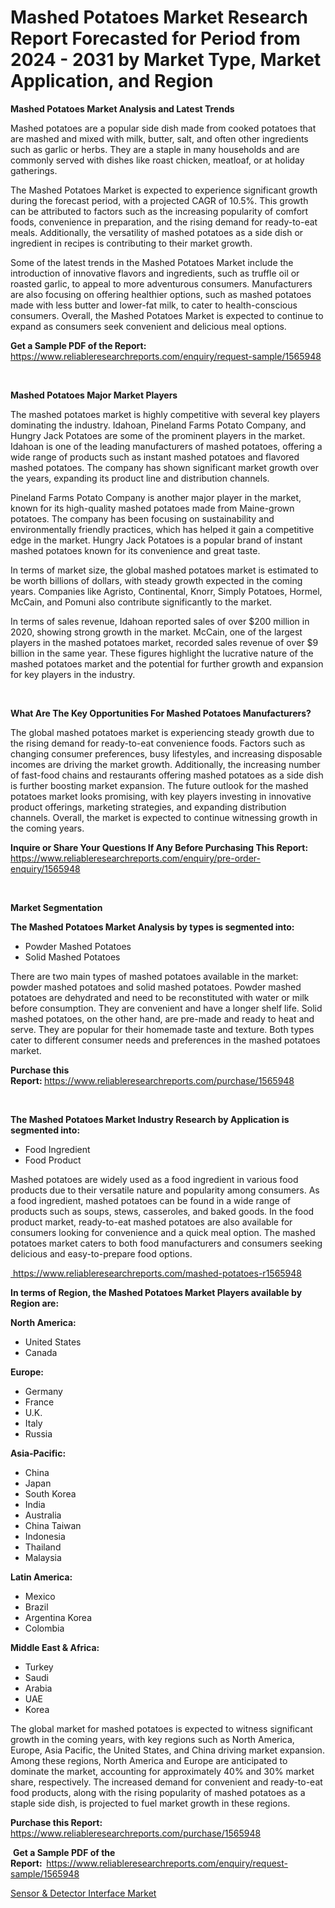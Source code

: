 <p><h1>Mashed Potatoes Market Research Report Forecasted for Period from 2024 -  2031 by Market Type, Market Application, and Region</h1></p><p><strong>Mashed Potatoes Market Analysis and Latest Trends</strong></p>
<p><p>Mashed potatoes are a popular side dish made from cooked potatoes that are mashed and mixed with milk, butter, salt, and often other ingredients such as garlic or herbs. They are a staple in many households and are commonly served with dishes like roast chicken, meatloaf, or at holiday gatherings.</p><p>The Mashed Potatoes Market is expected to experience significant growth during the forecast period, with a projected CAGR of 10.5%. This growth can be attributed to factors such as the increasing popularity of comfort foods, convenience in preparation, and the rising demand for ready-to-eat meals. Additionally, the versatility of mashed potatoes as a side dish or ingredient in recipes is contributing to their market growth.</p><p>Some of the latest trends in the Mashed Potatoes Market include the introduction of innovative flavors and ingredients, such as truffle oil or roasted garlic, to appeal to more adventurous consumers. Manufacturers are also focusing on offering healthier options, such as mashed potatoes made with less butter and lower-fat milk, to cater to health-conscious consumers. Overall, the Mashed Potatoes Market is expected to continue to expand as consumers seek convenient and delicious meal options.</p></p>
<p><strong>Get a Sample PDF of the Report:&nbsp;</strong> <a href="https://www.reliableresearchreports.com/enquiry/request-sample/1565948">https://www.reliableresearchreports.com/enquiry/request-sample/1565948</a></p>
<p>&nbsp;</p>
<p><strong>Mashed Potatoes Major Market Players</strong></p>
<p><p>The mashed potatoes market is highly competitive with several key players dominating the industry. Idahoan, Pineland Farms Potato Company, and Hungry Jack Potatoes are some of the prominent players in the market. Idahoan is one of the leading manufacturers of mashed potatoes, offering a wide range of products such as instant mashed potatoes and flavored mashed potatoes. The company has shown significant market growth over the years, expanding its product line and distribution channels.</p><p>Pineland Farms Potato Company is another major player in the market, known for its high-quality mashed potatoes made from Maine-grown potatoes. The company has been focusing on sustainability and environmentally friendly practices, which has helped it gain a competitive edge in the market. Hungry Jack Potatoes is a popular brand of instant mashed potatoes known for its convenience and great taste.</p><p>In terms of market size, the global mashed potatoes market is estimated to be worth billions of dollars, with steady growth expected in the coming years. Companies like Agristo, Continental, Knorr, Simply Potatoes, Hormel, McCain, and Pomuni also contribute significantly to the market.</p><p>In terms of sales revenue, Idahoan reported sales of over $200 million in 2020, showing strong growth in the market. McCain, one of the largest players in the mashed potatoes market, recorded sales revenue of over $9 billion in the same year. These figures highlight the lucrative nature of the mashed potatoes market and the potential for further growth and expansion for key players in the industry.</p></p>
<p>&nbsp;</p>
<p><strong>What Are The Key Opportunities For Mashed Potatoes Manufacturers?</strong></p>
<p><p>The global mashed potatoes market is experiencing steady growth due to the rising demand for ready-to-eat convenience foods. Factors such as changing consumer preferences, busy lifestyles, and increasing disposable incomes are driving the market growth. Additionally, the increasing number of fast-food chains and restaurants offering mashed potatoes as a side dish is further boosting market expansion. The future outlook for the mashed potatoes market looks promising, with key players investing in innovative product offerings, marketing strategies, and expanding distribution channels. Overall, the market is expected to continue witnessing growth in the coming years.</p></p>
<p><strong>Inquire or Share Your Questions If Any Before Purchasing This Report:</strong> <a href="https://www.reliableresearchreports.com/enquiry/pre-order-enquiry/1565948">https://www.reliableresearchreports.com/enquiry/pre-order-enquiry/1565948</a></p>
<p>&nbsp;</p>
<p><strong>Market Segmentation</strong></p>
<p><strong>The Mashed Potatoes Market Analysis by types is segmented into:</strong></p>
<p><ul><li>Powder Mashed Potatoes</li><li>Solid Mashed Potatoes</li></ul></p>
<p><p>There are two main types of mashed potatoes available in the market: powder mashed potatoes and solid mashed potatoes. Powder mashed potatoes are dehydrated and need to be reconstituted with water or milk before consumption. They are convenient and have a longer shelf life. Solid mashed potatoes, on the other hand, are pre-made and ready to heat and serve. They are popular for their homemade taste and texture. Both types cater to different consumer needs and preferences in the mashed potatoes market.</p></p>
<p><strong>Purchase this Report:&nbsp;</strong><a href="https://www.reliableresearchreports.com/purchase/1565948">https://www.reliableresearchreports.com/purchase/1565948</a></p>
<p>&nbsp;</p>
<p><strong>The Mashed Potatoes Market Industry Research by Application is segmented into:</strong></p>
<p><ul><li>Food Ingredient</li><li>Food Product</li></ul></p>
<p><p>Mashed potatoes are widely used as a food ingredient in various food products due to their versatile nature and popularity among consumers. As a food ingredient, mashed potatoes can be found in a wide range of products such as soups, stews, casseroles, and baked goods. In the food product market, ready-to-eat mashed potatoes are also available for consumers looking for convenience and a quick meal option. The mashed potatoes market caters to both food manufacturers and consumers seeking delicious and easy-to-prepare food options.</p></p>
<p><a href="https://www.reliableresearchreports.com/mashed-potatoes-r1565948">&nbsp;https://www.reliableresearchreports.com/mashed-potatoes-r1565948</a></p>
<p><strong>In terms of Region, the Mashed Potatoes Market Players available by Region are:</strong></p>
<p>
    <p> <strong> North America: </strong>
        <ul>
            <li>United States</li>
            <li>Canada</li>
        </ul>
        </p> 
    <p> <strong> Europe: </strong>
        <ul>
            <li>Germany</li>
            <li>France</li>
            <li>U.K.</li>
            <li>Italy</li>
            <li>Russia</li>
        </ul>
        </p> 
    <p> <strong> Asia-Pacific: </strong>
        <ul>
            <li>China</li>
            <li>Japan</li>
            <li>South Korea</li>
            <li>India</li>
            <li>Australia</li>
            <li>China Taiwan</li>
            <li>Indonesia</li>
            <li>Thailand</li>
            <li>Malaysia</li>
        </ul>
        </p> 
    <p> <strong> Latin America: </strong>
        <ul>
            <li>Mexico</li>
            <li>Brazil</li>
            <li>Argentina Korea</li>
            <li>Colombia</li>
        </ul>
        </p> 
    <p> <strong> Middle East & Africa: </strong>
        <ul>
            <li>Turkey</li>
            <li>Saudi</li>
            <li>Arabia</li>
            <li>UAE</li>
            <li>Korea</li>
        </ul>
    </p>
    </p>
<p><p>The global market for mashed potatoes is expected to witness significant growth in the coming years, with key regions such as North America, Europe, Asia Pacific, the United States, and China driving market expansion. Among these regions, North America and Europe are anticipated to dominate the market, accounting for approximately 40% and 30% market share, respectively. The increased demand for convenient and ready-to-eat food products, along with the rising popularity of mashed potatoes as a staple side dish, is projected to fuel market growth in these regions.</p></p>
<p><strong>Purchase this Report: </strong><a href="https://www.reliableresearchreports.com/purchase/1565948">https://www.reliableresearchreports.com/purchase/1565948</a></p>
<p>&nbsp;<strong>Get a Sample PDF of the Report:&nbsp;&nbsp;</strong><a href="https://www.reliableresearchreports.com/enquiry/request-sample/1565948">https://www.reliableresearchreports.com/enquiry/request-sample/1565948</a></p>
<p><strong></strong></p>
<p><p><a href="https://github.com/shahriarnajimjoy333/Market-Research-Report-List-1/blob/main/sensor-detector-interface-market.md">Sensor & Detector Interface Market</a></p></p>